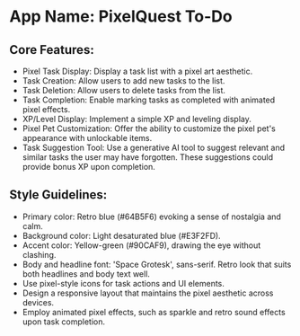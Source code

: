 # **App Name**: PixelQuest To-Do

## Core Features:

- Pixel Task Display: Display a task list with a pixel art aesthetic.
- Task Creation: Allow users to add new tasks to the list.
- Task Deletion: Allow users to delete tasks from the list.
- Task Completion: Enable marking tasks as completed with animated pixel effects.
- XP/Level Display: Implement a simple XP and leveling display.
- Pixel Pet Customization: Offer the ability to customize the pixel pet's appearance with unlockable items.
- Task Suggestion Tool: Use a generative AI tool to suggest relevant and similar tasks the user may have forgotten. These suggestions could provide bonus XP upon completion.

## Style Guidelines:

- Primary color: Retro blue (#64B5F6) evoking a sense of nostalgia and calm.
- Background color: Light desaturated blue (#E3F2FD).
- Accent color: Yellow-green (#90CAF9), drawing the eye without clashing.
- Body and headline font: 'Space Grotesk', sans-serif. Retro look that suits both headlines and body text well.
- Use pixel-style icons for task actions and UI elements.
- Design a responsive layout that maintains the pixel aesthetic across devices.
- Employ animated pixel effects, such as sparkle and retro sound effects upon task completion.
